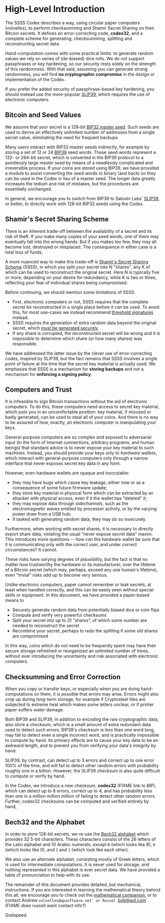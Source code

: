 # High-Level Introduction

The SSSS Codex describes a way, using circular paper computers (volvelles),
to perform checksumming and Shamir Secret Sharing on their Bitcoin secrets.
It defines an error-correcting code, **codex32**, and a complete scheme for
generating, checksumming, splitting and reconstructing secret data.

Hand-computation comes with some practical limits: to generate random values we
rely on series of (de-biased) dice rolls. We do not support passphrases or key
hardening, so our security rests solely on the strength of this randomness.
With that said, assuming you can generate strong randomness, you will find
**no cryptographic compromise** in the design or implementation of the Codex.

If you prefer the added security of passphrase-based key hardening, you should
instead use the more-popular
[SLIP39](https://github.com/satoshilabs/slips/blob/master/slip-0039.md),
which requires the use of electronic computers.

## Bitcoin and Seed Values

We assume that your secret is a 128-bit [BIP32 master seed](https://github.com/bitcoin/bips/blob/master/bip-0032.mediawiki).
Such seeds are used to derive an effectively unlimited number of addresses from
a single secret value, eliminating the need for frequent backups.

Many users interact with BIP32 master seeds indirectly, for example by storing a
set of 12 or 24 [BIP39](https://github.com/bitcoin/bips/blob/master/bip-0039.mediawiki)
seed words. These seed words represent a 132- or 264-bit secret, which is
converted in the BIP39 protocol to a pointlessly large master seed by means
of a needlessly complicated and irreversible process. If your coins are
stored using BIP39, we have provided a module to assist converting
the seed words to binary (and back) so they can be used in the Codex
in lieu of a master seed. The longer data greatly increases the tedium and
risk of mistakes, but the procedures are essentially unchanged.

In general, we encourage you to switch from BIP39 to Satoshi Labs'
[SLIP39](https://github.com/satoshilabs/slips/blob/master/slip-0039.md),
or better, to directly work with 128-bit BIP32 seeds using the Codex.

## Shamir's Secret Sharing Scheme

There is an inherent trade-off between the availability of a secret and its
risk of theft. If you make many copies of your seed words, one of them may
eventually fall into the wrong hands. But if you makes too few, they may all
become lost, destroyed or misplaced. The consequence in either case is
a total loss of funds.

A more nuanced way to make this trade-off is [Shamir's Secret Sharing Scheme](https://en.wikipedia.org/wiki/Shamir%27s_Secret_Sharing)
(SSSS), in which you split your secret into N "shares", any K of which can
be used to reconstruct the original secret. Here N is typically five
or more, depending on your desire for redundancy, while K is two or three,
reflecting your fear of individual shares being compromised.

Before continuing, we should mention some limitations of SSSS:
* First, electronic computers or not, SSSS requires that the complete secret be
reconstructed in a single place before it can be used. To avoid this, for
most use-cases we instead recommend [threshold signatures](https://en.bitcoin.it/wiki/OP_CHECKMULTISIG)
instead.
* SSSS requires the generation of extra random data beyond the original secret,
which [must be generated securely](https://bitcointalk.org/index.php?topic=2199659.0).
* If any share is corrupted, the reconstructed secret will be wrong and it is
impossible to determine which share (or how many shares) was responsible.

We have addressed the latter issue by the clever use of error-correcting
codes, inspired by SLIP39, but the fact remains that SSSS involves a single
point of failure at the time that the secret key material is actually used.
We emphasize that SSSS is a mechanism for **storing backups** and not a
mechanism for **enforcing a signing policy**.

## Computers and Trust

It is infeasible to sign Bitcoin transactions without the aid of electronic
computers. To do this, these computers need access to secret key material,
which puts you in an uncomfortable position: key material, if misused or badly
generated, can be used to steal all of your coins. And there is no way to be
assured of how, exactly, an electronic computer is manipulating your keys.

General-purpose computers are so complex and exposed to adversarial input (in
the form of Internet connections, arbitrary programs, and human beings) that
standard advice is to never expose your key material to such machines. Instead,
you should provide your keys only to *hardware wallets*, which interact with
general-purpose computers only through a narrow interface that never exposes
secret key data in any form.

However, even hardware wallets are opaque and inscrutable:
* they may have bugs which cause key leakage, either now or as a consequence
of some future firmware update;
* they store key material in physical form which can be extracted by an
attacker with physical access, even if it the wallet has "deleted" it;
* they may expose data through *sidechannels*, such as the electromagnetic
waves emitted by processor activity, or by the varying power draw from a
USB hub;
* if tasked with generating random data, they may do so insecurely.

Furthermore, when working with secret shares, it is necessary to directly export
share data, violating the usual "never expose secret data" maxim. This introduces
more questions -- how can the hardware wallet be sure that it is communicating
only with the correct user, and under correct circumstances? It cannot.

These risks have varying degrees of plausibility, but the fact is that no matter
how trustworthy the hardware or its manufacturer, over the lifetime of a Bitcoin
secret (which may, perhaps, exceed any one human's lifetime), even "trivial"
risks add up to become very serious.

Unlike electronic computers, paper cannot remember or leak secrets, at least
when handled correctly, and this can be easily seen without special skills
or equipment. In this document, we have provided a paper-based means to
* Securely generate random data from potentially biased dice or coin flips
* Compute and verify very powerful checksums
* Split your secret into up to 31 "shares", of which some number are needed to
reconstruct the secret
* Recombine your secret, perhaps to redo the splitting if some old shares are
compromised

In this way, coins which do not need to be frequently spent may have their
secure storage refreshed or reorganized an unlimited number of times, without
ever introducing the uncertainty and risk associated with electronic computers.

## Checksumming and Error Correction

When you copy or transfer keys, or especially when you are doing hand-computations
on them, it is possible that errors may arise. Errors might also crop up during
long-term storage, for example if Cryptosteel tiles are subjected to extreme heat
which makes some letters unclear, or if printer paper suffers water damage.

Both BIP39 and SLIP39, in addition to encoding the raw cryptographic data, also
store a *checksum*, which is a small amount of extra redundant data used to
detect such errors. BIP39's checksum is less than one word long, may fail to
detect even a single incorrect word, and is practically impossible to compute
by hand. Its primary effects are to cause your key data to be an awkward
length, and to prevent you from verifying your data's integrity by hand.

SLIP39, by contrast, can detect up to 3 errors and correct up to one error 100%
of the time, and will fail to detect other random errors with probability roughly
one in a billion. However, the SLIP39 checksum is also quite difficult to compute
or verify by hand.

In the Codex, we introduce a new checksum, **codex32** (FIXME link to BIP),
which can detect up to 8 errors, correct up to 4, and has probability less than
one in a million million million of failing to detect other random errors.
Further, codex32 checksums can be computed and verified entirely by hand,

## Bech32 and the Alphabet

In order to store 128-bit secrets, we re-use the
[Bech32 alphabet](https://github.com/bitcoin/bips/blob/master/bip-0173.mediawiki)
which provides 32 5-bit characters. These characters consist of the 26 letters
of the Latin alphabet and 10 Arabic numerals, except `B` (which looks like 8),
`O` (which looks like 0), and `I` and `1` (which look like each other).

We also use an alternate alphabet, consisting mostly of Greek letters, which
is used for intermediate computations. It is never used for storage, and
nothing represented in this alphabet is ever secret data. We have provided
a table of pronunciation to help with its use.

The remainder of this document provides detailed, but mechanical, instructions.
If you are interested in learning the mathematical theory behind this all, we
encourage you to check out the
[mathematical companion](https://github.com/apoelstra/SSS32/blob/2021-12--math-intro/volvelles/main.tex),
or to contact Andrew `volvelles@wpsoftware.net' or Russel `bob@aol.com`. (FIXME
does russell want contact info?)

Godspeed.

